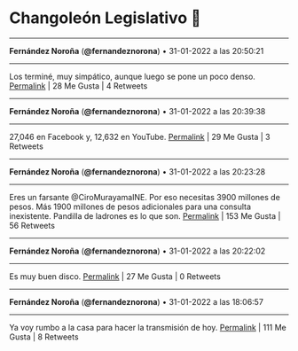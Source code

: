 # Changoleón Legislativo 🙈
*****
**Fernández Noroña** (**@fernandeznorona**) • 31-01-2022 a las 20:50:21
*****
Los terminé, muy simpático, aunque luego se pone un poco denso.
[Permalink](https://twitter.com/fernandeznorona/status/1488374136913252357) | 28 Me Gusta | 4 Retweets
*****
**Fernández Noroña** (**@fernandeznorona**) • 31-01-2022 a las 20:39:38
*****
27,046 en Facebook y, 12,632 en YouTube.
[Permalink](https://twitter.com/fernandeznorona/status/1488371439069712384) | 29 Me Gusta | 3 Retweets
*****
**Fernández Noroña** (**@fernandeznorona**) • 31-01-2022 a las 20:23:28
*****
Eres un farsante @CiroMurayamaINE. Por eso necesitas 3900 millones de pesos. Más 1900 millones de pesos adicionales para una consulta inexistente. Pandilla de ladrones es lo que son.
[Permalink](https://twitter.com/fernandeznorona/status/1488367372016787457) | 153 Me Gusta | 56 Retweets
*****
**Fernández Noroña** (**@fernandeznorona**) • 31-01-2022 a las 20:22:02
*****
Es muy buen disco.
[Permalink](https://twitter.com/fernandeznorona/status/1488367012049047555) | 27 Me Gusta | 0 Retweets
*****
**Fernández Noroña** (**@fernandeznorona**) • 31-01-2022 a las 18:06:57
*****
Ya voy rumbo a la casa para hacer la transmisión de hoy.
[Permalink](https://twitter.com/fernandeznorona/status/1488333013800955906) | 111 Me Gusta | 8 Retweets